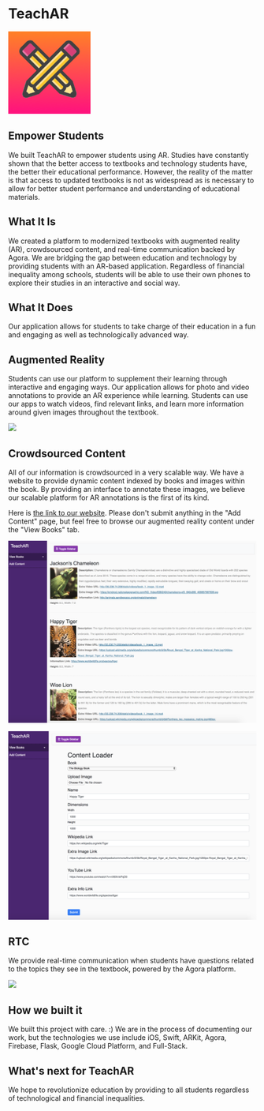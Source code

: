 # TeachAR

![alt text](Assets/logo.png "TeachAR Logo")


## Empower Students

We built TeachAR to empower students using AR. Studies have constantly shown that the better access to textbooks and technology students have, the better their educational performance. However, the reality of the matter is that access to updated textbooks is not as widespread as is necessary to allow for better student performance and understanding of educational materials.

## What It Is

We created a platform to modernized textbooks with augmented reality (AR), crowdsourced content, and real-time communication backed by Agora. We are bridging the gap between education and technology by providing students with an AR-based application. Regardless of financial inequality among schools, students will be able to use their own phones to explore their studies in an interactive and social way.

## What It Does

Our application allows for students to take charge of their education in a fun and engaging as well as technologically advanced way.

## Augmented Reality

Students can use our platform to supplement their learning through interactive and engaging ways. Our application allows for photo and video annotations to provide an AR experience while learning. Students can use our apps to watch videos, find relevant links, and learn more information around given images throughout the textbook.

![](https://media.giphy.com/media/21SpqV0OkSEYMeuMQB/giphy.gif)

## Crowdsourced Content

All of our information is crowdsourced in a very scalable way. We have a website to provide dynamic content indexed by books and images within the book. By providing an interface to annotate these images, we believe our scalable platform for AR annotations is the first of its kind.

Here is [the link to our website](http://35.236.74.206/). Please don't submit anything in the "Add Content" page, but feel free to browse our augmented reality content under the "View Books" tab.

![alt text](Assets/annotation_view.png "Annotation View")

![alt text](Assets/content_loader.png "Content Loader")

## RTC

We provide real-time communication when students have questions related to the topics they see in the textbook, powered by the Agora platform.

![](http://gifimgs.com/res/0718/5b5e1a623c60b874863968.gif)

## How we built it

We built this project with care. :) We are in the process of documenting our work, but the technologies we use include iOS, Swift, ARKit, Agora, Firebase, Flask, Google Cloud Platform, and Full-Stack.

## What's next for TeachAR

We hope to revolutionize education by providing to all students regardless of technological and financial inequalities.

